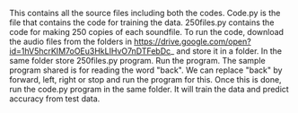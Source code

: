 This contains all the source files including both the codes. Code.py is the file that contains the code for training the data. 250files.py contains the code for making 250 copies of each soundfile. To run the code, download the audio files from the folders in https://drive.google.com/open?id=1hV5hcrKIM7oOEu3HkLIHvO7nDTFebDc_  and store it in a folder. In the same folder store 250files.py program. Run the program. The sample program shared is for reading the word "back". We can replace "back" by forward, left, right or stop and run the program for this. Once this is done, run the code.py program in the same folder. It will train the data and predict accuracy from test data.
